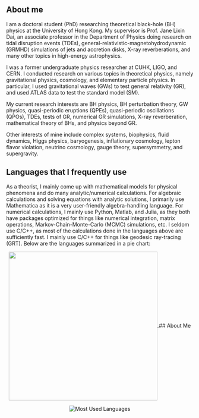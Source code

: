 ## About me
I am a doctoral student (PhD) researching theoretical black-hole (BH) physics at the University of Hong Kong. My supervisor is Prof. Jane Lixin Dai, an associate professor in the Department of Physics doing research on tidal disruption events (TDEs), general-relativistic-magnetohydrodynamic (GRMHD) simulations of jets and accretion disks, X-ray reverberations, and many other topics in high-energy astrophysics.

I was a former undergraduate physics researcher at CUHK, LIGO, and CERN. I conducted research on various topics in theoretical physics, namely gravitational physics, cosmology, and elementary particle physics. In particular, I used gravitational waves (GWs) to test general relativity (GR), and used ATLAS data to test the standard model (SM).

My current research interests are BH physics, BH perturbation theory, GW physics, quasi-periodic eruptions (QPEs), quasi-periodic oscillations (QPOs), TDEs, tests of GR, numerical GR simulations, X-ray reverberation, mathematical theory of BHs, and physics beyond GR.

Other interests of mine include complex systems, biophysics, fluid dynamics, Higgs physics, baryogenesis, inflationary cosmology, lepton flavor violation, neutrino cosmology, gauge theory, supersymmetry, and supergravity.
## Languages that I frequently use
As a theorist, I mainly come up with mathematical models for physical phenomena and do many analytic/numerical calculations. For algebraic calculations and solving equations with analytic solutions, I primarily use Mathematica as it is a very user-friendly algebra-handling language. For numerical calculations, I mainly use Python, Matlab, and Julia, as they both have packages optimized for things like numerical integration, matrix operations, Markov-Chain-Monte-Carlo (MCMC) simulations, etc. I seldom use C/C++, as most of the calculations done in the languages above are sufficiently fast. I mainly use C/C++ for things like geodesic ray-tracing (GRT). Below are the languages summarized in a pie chart:
<div align="center">
<a href="https://github.com/leiflui/github-readme-stats">
  <img height=400 align="center" src="https://github-readme-stats.vercel.app/api/top-langs?username=leiflui&layout=pie&theme=aura&langs_count=5&card_width=320" />
</a>
## About Me

![Most Used Languages](https://raw.githubusercontent.com/leiflui/<repo-name>/main/stats.svg)
</div>
